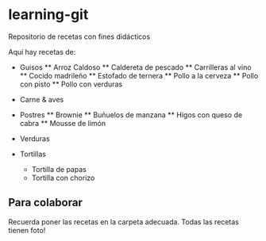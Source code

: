 ﻿# learning-git
Repositorio de recetas con fines didácticos

Aquí hay recetas de:

* Guisos
	** Arroz Caldoso
	** Caldereta de pescado
	** Carrilleras al vino
	** Cocido madrileño
	** Estofado de ternera
	** Pollo a la cerveza
	** Pollo con pisto
	** Pollo con verduras

* Carne & aves

* Postres
	** Brownie
	** Buñuelos de manzana
	** Higos con queso de cabra
	** Mousse de limón

* Verduras

* Tortillas
	* Tortilla de papas
	* Tortilla con chorizo

Para colaborar
--------------

Recuerda poner las recetas en la carpeta adecuada.
Todas las recetas tienen foto!
